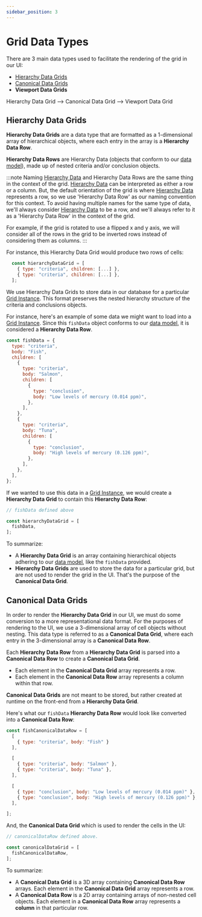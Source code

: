 ```yaml
---
sidebar_position: 3
---
```


# Grid Data Types
There are 3 main data types used to facilitate the rendering of the grid in our UI:

- [Hierarchy Data Grids](./grid-data-types#hierarchy-data-grids)
- [Canonical Data Grids](./grid-data-types#canonical-data-grids)
- **Viewport Data Grids**

Hierarchy Data Grid --> Canonical Data Grid --> Viewport Data Grid

## Hierarchy Data Grids

**Hierarchy Data Grids** are a data type that are formatted as a 1-dimensional array of hierarchical objects, where each entry in the array is a **Hierarchy Data Row**.

**Hierarchy Data Rows** are Hierarchy Data (objects that conform to our [data model](./grid-data-model.md)), made up of nested criteria and/or conclusion objects.

:::note Naming
[Hierarchy Data](./grid-data-model.md) and Hierarchy Data Rows are the same thing in the context of the grid. [Hierarchy Data](./grid-data-model.md) can be interpreted as either a row or a column. But, the default orientation of the grid is where [Hierarchy Data](./grid-data-model.md) represents a row, so we use 'Hierarchy Data Row' as our naming convention for this context. To avoid having multiple names for the same type of data, we'll always consider [Hierarchy Data](./grid-data-model.md) to be a row, and we'll always refer to it as a 'Hierarchy Data Row' in the context of the grid.

For example, if the grid is rotated to use a flipped x and y axis, we will consider all of the rows in the grid to be inverted rows instead of considering them as columns.
:::

For instance, this Hierarchy Data Grid would produce two rows of cells:

```js
  const hierarchyDataGrid = [
    { type: "criteria", children: [...] },
    { type: "criteria", children: [...] },
  ];
```

We use Hierarchy Data Grids to store data in our database for a particular [Grid Instance](./grid-instances.md). This format preserves the nested hierarchy structure of the criteria and conclusions objects.

For instance, here's an example of some data we might want to load into a [Grid Instance](./grid-instances.md). Since this `fishData` object conforms to our [data model](./grid-data-model.md), it is considered a **Hierarchy Data Row**.

```js
const fishData = {
  type: "criteria",
  body: "Fish",
  children: [
    {
      type: "criteria",
      body: "Salmon",
      children: [
        {
          type: "conclusion",
          body: "Low levels of mercury (0.014 ppm)",
        },
      ],
    },
    {
      type: "criteria",
      body: "Tuna",
      children: [
        {
          type: "conclusion",
          body: "High levels of mercury (0.126 ppm)",
        },
      ],
    },
  ],
};
```

If we wanted to use this data in a [Grid Instance](./grid-instances.md), we would create a **Hierarchy Data Grid** to contain this **Hierarchy Data Row**:

```js
// fishData defined above

const hierarchyDataGrid = [
  fishData,
];

```
To summarize:

- A **Hierarchy Data Grid** is an array containing hierarchical objects adhering to our [data model](./grid-data-model.md), like the `fishData` provided.
- **Hierarchy Data Grids** are used to store the data for a particular grid, but are not used to render the grid in the UI. That's the purpose of the **Canonical Data Grid**.

## Canonical Data Grids

In order to render the **Hierarchy Data Grid** in our UI, we must do some conversion to a more representational data format. For the purposes of rendering to the UI, we use a 3-dimensional array of cell objects without nesting. This data type is referred to as a **Canonical Data Grid**, where each entry in the 3-dimensional array is a **Canonical Data Row**.

Each **Hierarchy Data Row** from a **Hierarchy Data Grid** is parsed into a **Canonical Data Row** to create a **Canonical Data Grid**.

- Each element in the **Canonical Data Grid** array represents a row.
- Each element in the **Canonical Data Row** array represents a column within that row.

**Canonical Data Grids** are not meant to be stored, but rather created at runtime on the front-end from a **Hierarchy Data Grid**.


Here's what our `fishData` **Hierarchy Data Row** would look like converted into a **Canonical Data Row**:

```js
const fishCanonicalDataRow = [
  [ 
    { type: "criteria", body: "Fish" } 
  ],

  [
    { type: "criteria", body: "Salmon" },
    { type: "criteria", body: "Tuna" },
  ],

  [
    { type: "conclusion", body: "Low levels of mercury (0.014 ppm)" },
    { type: "conclusion", body: "High levels of mercury (0.126 ppm)" },
  ],

];

```

And, the **Canonical Data Grid** which is used to render the cells in the UI:

```js
// canonicalDataRow defined above.

const canonicalDataGrid = [
  fishCanonicalDataRow,
];
```

To summarize:

- A **Canonical Data Grid** is a 3D array containing **Canonical Data Row** arrays. Each element in the **Canonical Data Grid** array represents a row.
- A **Canonical Data Row** is a 2D array containing arrays of non-nested cell objects. Each element in a **Canonical Data Row** array represents a **column** in that particular row.

